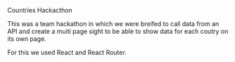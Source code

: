 Countries Hackacthon 

This was a team hackathon in which we were breifed to call data from an API and create a muiti page sight to be able to show data for each coutry on its own page.

For this we used React and React Router. 


